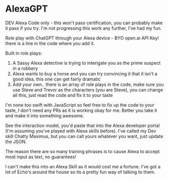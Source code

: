 # AlexaGPT
DEV Alexa Code only - this won't pass certification, you can probably make it pass if you try. I'm not progressing this work any further, I've had my fun. 

Role play with ChatGPT through your Alexa device - BYO open.ai API Key! there is a line in the code where you add it. 

Built in role plays:

1. A Sassy Alexa detective is trying to interigate you as the prime suspect in a robbery
2. Alexa wants to buy a horse and you can try convincing it that it isn't a good idea, this one can get fairly dramatic
3. Add your own.. there is an array of role plays in the code, make sure you use Steve and Trevor as the characters (you are Steve), you can change all this, just read the code and fix it to your taste

I'm none too swift with JavaScript so feel free to fix up the code to your taste, I don't need any PRs as it is working okay for me. Better you take it and make it into something awesome. 

See the interaction model, you'd paste that into the Alexa developer portal (I'm assuming you've played with Alexa skills before). I've called my Dev skill Chatty Maximus, but you can call yours whatever you want, just update the JSON. 

The reason there are so many training phrases is to cause Alexa to accept most input as text, no guarantees!

I can't make this into an Alexa Skill as it would cost me a fortune. I've got a lot of Echo's around the house so its a pretty fun way of talking to them.  
